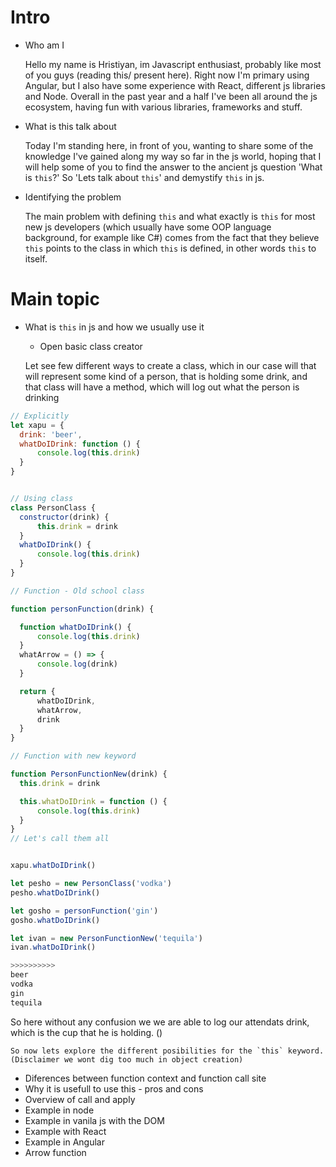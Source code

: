 # Intro
 * Who am I
    
    Hello my name is Hristiyan, im Javascript enthusiast, probably like most of you guys (reading this/ present here). Right now I'm primary using Angular, but I also have some experience with React, different js libraries and Node. Overall in the past year and a half I've been all around the js ecosystem, having fun with various libraries, frameworks and stuff.

 * What is this talk about

    Today I'm standing here, in front of you, wanting to share some of the knowledge I've gained along my way so far in the js world, hoping that I will help some of you to find the answer to the ancient js question 'What is `this`?'  So 'Lets talk about `this`' and demystify  `this` in js. 


 * Identifying the problem

    The main problem with defining `this` and what exactly is `this` for most new js developers (which usually have some OOP language background, for example like C#) comes from the fact that they believe `this` points to the class in which `this` is defined, in other words `this`  to itself.

# Main topic
 * What is `this` in js and how we usually use it

      * Open basic class creator
 
      Let see few different ways to create a class, which in our case will that will represent some kind of a person, that is holding some drink, and that class will have a method, which will log out what the person is drinking

  ``` javascript
  // Explicitly
 let xapu = {
	drink: 'beer',
	whatDoIDrink: function () {
		console.log(this.drink)
	}
}


// Using class
class PersonClass {
	constructor(drink) {
		this.drink = drink
	}
	whatDoIDrink() {
		console.log(this.drink)
	}
}

// Function - Old school class

function personFunction(drink) {

	function whatDoIDrink() {
		console.log(this.drink)
	}
	whatArrow = () => {
		console.log(drink)
	}

	return {
		whatDoIDrink,
		whatArrow,
		drink
	}
}

// Function with new keyword

function PersonFunctionNew(drink) {
	this.drink = drink

	this.whatDoIDrink = function () {
		console.log(this.drink)
	}
}
// Let's call them all


xapu.whatDoIDrink()

let pesho = new PersonClass('vodka')
pesho.whatDoIDrink()

let gosho = personFunction('gin')
gosho.whatDoIDrink()

let ivan = new PersonFunctionNew('tequila')
ivan.whatDoIDrink()

>>>>>>>>>>
beer
vodka
gin
tequila
  ```
  So here without any confusion we we are able to log our attendats drink, which is the cup that he is holding.
  () 




    So now lets explore the different posibilities for the `this` keyword.
    (Disclaimer we wont dig too much in object creation)


 * Diferences between function context and function call site
 * Why it is usefull to use this - pros and cons
 * Overview of call and apply
 * Example in node
 * Example in vanila js with the DOM
 * Example with React
 * Example in Angular
 * Arrow function